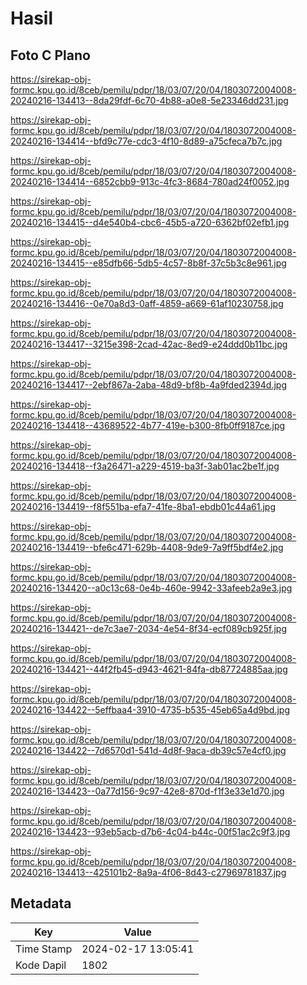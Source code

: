 # Hasil

## Foto C Plano

https://sirekap-obj-formc.kpu.go.id/8ceb/pemilu/pdpr/18/03/07/20/04/1803072004008-20240216-134413--8da29fdf-6c70-4b88-a0e8-5e23346dd231.jpg

https://sirekap-obj-formc.kpu.go.id/8ceb/pemilu/pdpr/18/03/07/20/04/1803072004008-20240216-134414--bfd9c77e-cdc3-4f10-8d89-a75cfeca7b7c.jpg

https://sirekap-obj-formc.kpu.go.id/8ceb/pemilu/pdpr/18/03/07/20/04/1803072004008-20240216-134414--6852cbb9-913c-4fc3-8684-780ad24f0052.jpg

https://sirekap-obj-formc.kpu.go.id/8ceb/pemilu/pdpr/18/03/07/20/04/1803072004008-20240216-134415--d4e540b4-cbc6-45b5-a720-6362bf02efb1.jpg

https://sirekap-obj-formc.kpu.go.id/8ceb/pemilu/pdpr/18/03/07/20/04/1803072004008-20240216-134415--e85dfb66-5db5-4c57-8b8f-37c5b3c8e961.jpg

https://sirekap-obj-formc.kpu.go.id/8ceb/pemilu/pdpr/18/03/07/20/04/1803072004008-20240216-134416--0e70a8d3-0aff-4859-a669-61af10230758.jpg

https://sirekap-obj-formc.kpu.go.id/8ceb/pemilu/pdpr/18/03/07/20/04/1803072004008-20240216-134417--3215e398-2cad-42ac-8ed9-e24ddd0b11bc.jpg

https://sirekap-obj-formc.kpu.go.id/8ceb/pemilu/pdpr/18/03/07/20/04/1803072004008-20240216-134417--2ebf867a-2aba-48d9-bf8b-4a9fded2394d.jpg

https://sirekap-obj-formc.kpu.go.id/8ceb/pemilu/pdpr/18/03/07/20/04/1803072004008-20240216-134418--43689522-4b77-419e-b300-8fb0ff9187ce.jpg

https://sirekap-obj-formc.kpu.go.id/8ceb/pemilu/pdpr/18/03/07/20/04/1803072004008-20240216-134418--f3a26471-a229-4519-ba3f-3ab01ac2be1f.jpg

https://sirekap-obj-formc.kpu.go.id/8ceb/pemilu/pdpr/18/03/07/20/04/1803072004008-20240216-134419--f8f551ba-efa7-41fe-8ba1-ebdb01c44a61.jpg

https://sirekap-obj-formc.kpu.go.id/8ceb/pemilu/pdpr/18/03/07/20/04/1803072004008-20240216-134419--bfe6c471-629b-4408-9de9-7a9ff5bdf4e2.jpg

https://sirekap-obj-formc.kpu.go.id/8ceb/pemilu/pdpr/18/03/07/20/04/1803072004008-20240216-134420--a0c13c68-0e4b-460e-9942-33afeeb2a9e3.jpg

https://sirekap-obj-formc.kpu.go.id/8ceb/pemilu/pdpr/18/03/07/20/04/1803072004008-20240216-134421--de7c3ae7-2034-4e54-8f34-ecf089cb925f.jpg

https://sirekap-obj-formc.kpu.go.id/8ceb/pemilu/pdpr/18/03/07/20/04/1803072004008-20240216-134421--44f2fb45-d943-4621-84fa-db87724885aa.jpg

https://sirekap-obj-formc.kpu.go.id/8ceb/pemilu/pdpr/18/03/07/20/04/1803072004008-20240216-134422--5effbaa4-3910-4735-b535-45eb65a4d9bd.jpg

https://sirekap-obj-formc.kpu.go.id/8ceb/pemilu/pdpr/18/03/07/20/04/1803072004008-20240216-134422--7d6570d1-541d-4d8f-9aca-db39c57e4cf0.jpg

https://sirekap-obj-formc.kpu.go.id/8ceb/pemilu/pdpr/18/03/07/20/04/1803072004008-20240216-134423--0a77d156-9c97-42e8-870d-f1f3e33e1d70.jpg

https://sirekap-obj-formc.kpu.go.id/8ceb/pemilu/pdpr/18/03/07/20/04/1803072004008-20240216-134423--93eb5acb-d7b6-4c04-b44c-00f51ac2c9f3.jpg

https://sirekap-obj-formc.kpu.go.id/8ceb/pemilu/pdpr/18/03/07/20/04/1803072004008-20240216-134413--425101b2-8a9a-4f06-8d43-c27969781837.jpg


## Metadata

| Key        | Value               |
| ---------- | ------------------- |
| Time Stamp | 2024-02-17 13:05:41 |
| Kode Dapil | 1802                |



